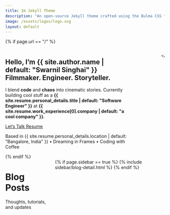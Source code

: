 ```yaml
---
title: Im Jekyll Theme
description: "An open-source Jekyll theme crafted using the Bulma CSS framework. This theme utilizes Bulma SCSS, making it incredibly easy to customize and adapt to your specific needs. With over 7 layouts and 10+ collections"
image: /assets/logos/logo.svg
layout: default
---
```


{% if page.url == "/" %}
<section class="section home-hero">
  <div class="container">
    <div class="columns is-vcentered is-desktop">
      <div class="column is-7-desktop">
        <h1 class="title is-1 home-hero-title">
          Hello, I’m <span class="has-text-primary">{{ site.author.name | default: "Swarnil Singhai" }}</span><br>
          <span class="has-text-grey-dark is-size-4">Filmmaker. Engineer. Storyteller.</span>
        </h1>
        <p class="subtitle is-4 mt-4">
          I blend <strong>code</strong> and <strong>chaos</strong> into cinematic stories. Currently building cool stuff as a <strong>{{ site.resume.personal_details.title | default: "Software Engineer" }}</strong> at <strong>{{ site.resume.work_experience[0].company | default: "a cool company" }}</strong>.
        </p>
        <div class="is-flex is-align-items-center mt-5">
          <a href="{{ '/contact/' | relative_url }}" class="button is-primary is-medium is-rounded mr-3">
            <span class="icon"><i class="ph-duotone ph-paper-plane-tilt"></i></span>
            <span>Let’s Talk</span>
          </a>
          <a href="{{ '/resume/' | relative_url }}" class="button is-light is-medium is-rounded">
            <span class="icon"><i class="ph-duotone ph-read-cv-logo"></i></span>
            <span>Resume</span>
          </a>
        </div>
        <p class="is-size-6 mt-5 has-text-grey">
          Based in {{ site.resume.personal_details.location | default: "Bangalore, India" }} • Dreaming in Frames • Coding with Coffee
        </p>
      </div>
      <div class="column is-5-desktop is-hidden-touch has-text-centered">
        <figure class="image is-3by4">
          <img src="/assets/Imswarnil-profile.jpg" alt="Swarnil's Portrait">
        </figure>
      </div>

    </div>
  </div>
</section>
{% endif %}

 <div class="section">
    <div class="container">
      <div class="columns">
        <div class="column {% if page.sidebar == true %}is-three-quarters{% else %}is-full{% endif %}">
          <h1 class="title is-1 has-text-centered">Blog Posts</h1>
          <p class="subtitle has-text-centered">Thoughts, tutorials, and updates</p>
        </div>  
        {% if page.sidebar == true %}
          {% include sidebar/blog-detail.html %}
        {% endif %}
      </div>
    </div>
</div>



<script type="application/ld+json">
{
  "@context": "https://schema.org",
  "@graph": [
    {
      "@type": "Person",
      "@id": "https://jekyll.imswarnil.com/#person",
      "name": "Swarnil Singhai",
      "alternateName": "Swarnil",
      "url": "https://jekyll.imswarnil.com/",
      "image": {
        "@type": "ImageObject",
        "url": "https://jekyll.imswarnil.com/assets/logos/logo@512px.png", // Using a specific sized PNG for better compatibility
        "width": 512,
        "height": 512,
        "caption": "Swarnil Singhai Logo"
      },
      "sameAs": [
        "https://twitter.com/imswarnil",
        "https://linkedin.com/in/imswarnil",
        "https://github.com/imswarnil",
        "https://youtube.com/@imswarnil",
        "https://instagram.com/imswarnil"
      ],
      "jobTitle": "Software Engineer",
      "worksFor": {
        "@type": "Organization",
        "name": "Twilio"
      },
      "description": "Software Engineer at Twilio. Passionate about data, CRM, and building impactful solutions.",
      "homeLocation": {
        "@type": "Place",
        "name": "Bangalore, India"
      }
    },
    {
      "@type": "WebSite",
      "@id": "https://jekyll.imswarnil.com/#website",
      "url": "https://jekyll.imswarnil.com/",
      "name": "Imswarnil",
      "description": "Personal website and portfolio of Swarnil Singhai, a Software Engineer at Twilio specializing in CRM Analytics, Salesforce, and web technologies. Based in Bangalore, India.",
      "keywords": ["Swarnil Singhai", "Salesforce", "CRM Analytics", "Tableau CRM", "Einstein Analytics", "Apex", "LWC", "Software Engineer", "Twilio", "Bangalore", "Resume", "Portfolio"],
      "inLanguage": "en-IN",
      "publisher": {
        "@id": "https://jekyll.imswarnil.com/#person" // Referencing the Person schema defined above
      },
      "potentialAction": {
        "@type": "SearchAction",
        "target": {
          "@type": "EntryPoint",
          "urlTemplate": "https://jekyll.imswarnil.com/search/?q={search_term_string}" // Assuming you have a search page at /search/
        },
        "query-input": "required name=search_term_string"
      }
    },
    {
      "@type": "ImageObject",
      "@id": "https://jekyll.imswarnil.com/assets/logos/logo@512px.png#logo", // Giving the main logo an ID
      "url": "https://jekyll.imswarnil.com/assets/logos/logo@512px.png",
      "width": 512,
      "height": 512,
      "caption": "Imswarnil Site Logo"
    },
    {
      "@type": "WebPage",
      "@id": "https://jekyll.imswarnil.com/#webpage", // Homepage specific WebPage
      "url": "https://jekyll.imswarnil.com/",
      "name": "Imswarnil - Personal Website & Portfolio of Swarnil Singhai",
      "isPartOf": {
        "@id": "https://jekyll.imswarnil.com/#website"
      },
      "primaryImageOfPage": {
        "@id": "https://jekyll.imswarnil.com/assets/logos/logo@512px.png#logo"
      },
      "description": "Explore the personal website and portfolio of Swarnil Singhai, a Software Engineer at Twilio. Discover projects, resume, and insights on Salesforce, CRM Analytics, and web development.",
      "mainContentOfPage": {
        "@type": "WebPageElement",
        "cssSelector": ".hero" // Assuming your hero section is a primary content block
      },
      "breadcrumb": {
        "@type": "BreadcrumbList",
        "itemListElement": [{
          "@type": "ListItem",
          "position": 1,
          "name": "Home",
          "item": "https://jekyll.imswarnil.com/"
        }]
      }
    },
    {
      "@type": "SiteNavigationElement",
      "@id": "https://jekyll.imswarnil.com/#sitenavigation",
      "name": "Main Navigation",
      "description": "Main navigation links for Imswarnil's website",
      "potentialAction": [
        {
          "@type": "NavigateAction",
          "name": "Home",
          "target": "https://jekyll.imswarnil.com/"
        },
        {
          "@type": "NavigateAction",
          "name": "About",
          "target": "https://jekyll.imswarnil.com/about/"
        },
        {
          "@type": "NavigateAction",
          "name": "Elements",
          "target": "https://jekyll.imswarnil.com/elements/"
        },
        {
          "@type": "NavigateAction",
          "name": "Categories",
          "target": "https://jekyll.imswarnil.com/categories/"
        },
        {
          "@type": "NavigateAction",
          "name": "Resume",
          "target": "https://jekyll.imswarnil.com/resume/" // Adding resume as it's a key page
        },
        {
          "@type": "NavigateAction",
          "name": "Contact",
          "target": "https://jekyll.imswarnil.com/contact/" // Adding contact as it's a key page
        }
        // You can add more important top-level links here
      ]
    }
  ]
}
</script>